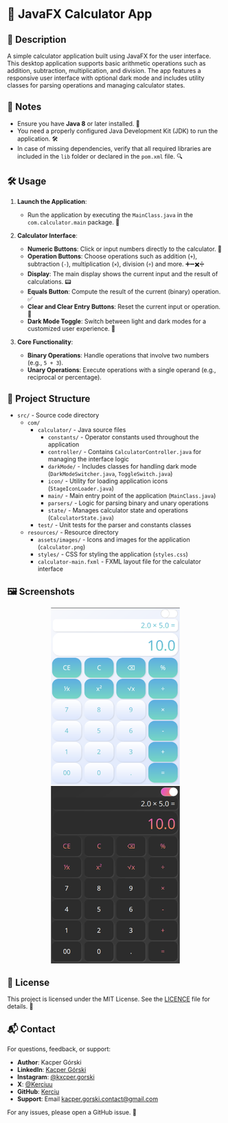 # 🧮 JavaFX Calculator App

## 📜 Description

A simple calculator application built using JavaFX for the user interface. This desktop application supports basic arithmetic operations such as addition, subtraction, multiplication, and division. The app features a responsive user interface with optional dark mode and includes utility classes for parsing operations and managing calculator states.

## 📝 Notes

- Ensure you have **Java 8** or later installed. 🌟
- You need a properly configured Java Development Kit (JDK) to run the application. 🛠️
- In case of missing dependencies, verify that all required libraries are included in the `lib` folder or declared in the `pom.xml` file. 🔍

## 🛠️ Usage

1. **Launch the Application**: 
   - Run the application by executing the `MainClass.java` in the `com.calculator.main` package. 🚀

2. **Calculator Interface**:
   - **Numeric Buttons**: Click or input numbers directly to the calculator. 🔢
   - **Operation Buttons**: Choose operations such as addition (`+`), subtraction (`-`), multiplication (`×`), division (`÷`) and more. ➕➖✖️➗
   - **Display**: The main display shows the current input and the result of calculations. 📟
   - **Equals Button**: Compute the result of the current (binary) operation. ✅
   - **Clear and Clear Entry Buttons**: Reset the current input or operation. 🧹
   - **Dark Mode Toggle**: Switch between light and dark modes for a customized user experience. 🌙

3. **Core Functionality**:
   - **Binary Operations**: Handle operations that involve two numbers (e.g., `5 + 3`). 
   - **Unary Operations**: Execute operations with a single operand (e.g., reciprocal or percentage).

## 📁 Project Structure

- `src/` - Source code directory
  - `com/`
    - `calculator/` - Java source files
      - `constants/` - Operator constants used throughout the application
      - `controller/` - Contains `CalculatorController.java` for managing the interface logic
      - `darkMode/` - Includes classes for handling dark mode (`DarkModeSwitcher.java`, `ToggleSwitch.java`)
      - `icon/` - Utility for loading application icons (`StageIconLoader.java`)
      - `main/` - Main entry point of the application (`MainClass.java`)
      - `parsers/` - Logic for parsing binary and unary operations
      - `state/` - Manages calculator state and operations (`CalculatorState.java`)
    - `test/` - Unit tests for the parser and constants classes
  - `resources/` - Resource directory
    - `assets/images/` - Icons and images for the application (`calculator.png`)
    - `styles/` - CSS for styling the application (`styles.css`)
    - `calculator-main.fxml` - FXML layout file for the calculator interface

## 🖼️ Screenshots
<p align="center">
  <img src="assets/images/calculator-light.png" alt="Calculator Light UI" width="300" />
  <img src="assets/images/calculator-dark.png" alt="Calculator Dark UI" width="300" />
</p>

## 📜 License

This project is licensed under the MIT License. See the [LICENCE](LICENCE) file for details. 📝

## 📬 Contact
For questions, feedback, or support:
- **Author**: Kacper Górski
- **LinkedIn**: [Kacper Górski](https://www.linkedin.com/in/kacper-gorski-se)
- **Instagram**: [@kxcper.gorski](https://www.instagram.com/kxcper.gorski)
- **X**: [@Kerciuu](https://x.com/Kerciuu)
- **GitHub**: [Kerciu](https://github.com/Kerciu)
- **Support**: Email [kacper.gorski.contact@gmail.com](mailto:kacper.gorski.contact@gmail.com)
  
For any issues, please open a GitHub issue. 🚀
